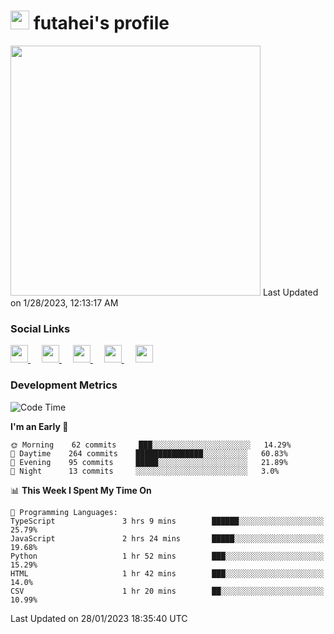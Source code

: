 <h1><img src="https://fonts.gstatic.com/s/e/notoemoji/latest/1f914/512.gif" width="30"/> futahei's profile</h1>
<!--START_SECTION:lapras-card-->
<a href="https://lapras.com/public/M9NU3UQ" target="_blank" rel="noopener noreferrer"><img src="https://lapras-card-generator.vercel.app/api/svg?e=3.42&b=3.57&i=3.19&b1=%23232323&b2=%236d6d6d&i1=%23212121&i2=%23818181&l=ja" width="400" ></a>  
Last Updated on 1/28/2023, 12:13:17 AM
<!--END_SECTION:lapras-card-->

<h3>Social Links</h3>
<p>
  <a href= "https://github.com/futahei">
    <img src="https://img.icons8.com/ios-filled/50/000000/github.svg" width="28px"/>
  </a>
  &emsp;
  <a href= "https://www.youtube.com/channel/UC6cSz5FoLd8ib7Qnncyj-eg">
    <img src="https://img.icons8.com/ios-filled/50/000000/youtube.svg" width="28px"/>
  </a>
  &emsp;
  <a href= "https://twitter.com/kohei_fttk">
    <img src="https://img.icons8.com/ios-filled/50/000000/twitter.svg" width="28px"/>
  </a>
  &emsp;
  <a href= "https://keybase.io/futahei">
    <img src="https://img.icons8.com/ios-filled/50/000000/keybase2.svg" width="28px"/>
  </a>
  &emsp;
  <a href="mailto:kohei_f@cynack.com">
    <img src="https://img.icons8.com/ios-filled/50/000000/email.png" width="28px"/>
  </a>
</p>

<h3>Development Metrics</h3>

<!--START_SECTION:waka-->
![Code Time](http://img.shields.io/badge/Code%20Time-1%2C077%20hrs%207%20mins-blue)

**I'm an Early 🐤** 

```text
🌞 Morning    62 commits     ███░░░░░░░░░░░░░░░░░░░░░░   14.29% 
🌆 Daytime    264 commits    ███████████████░░░░░░░░░░   60.83% 
🌃 Evening    95 commits     █████░░░░░░░░░░░░░░░░░░░░   21.89% 
🌙 Night      13 commits     ░░░░░░░░░░░░░░░░░░░░░░░░░   3.0%

```


📊 **This Week I Spent My Time On** 

```text
💬 Programming Languages: 
TypeScript               3 hrs 9 mins        ██████░░░░░░░░░░░░░░░░░░░   25.79% 
JavaScript               2 hrs 24 mins       █████░░░░░░░░░░░░░░░░░░░░   19.68% 
Python                   1 hr 52 mins        ███░░░░░░░░░░░░░░░░░░░░░░   15.29% 
HTML                     1 hr 42 mins        ███░░░░░░░░░░░░░░░░░░░░░░   14.0% 
CSV                      1 hr 20 mins        ██░░░░░░░░░░░░░░░░░░░░░░░   10.99%

```


 Last Updated on 28/01/2023 18:35:40 UTC
<!--END_SECTION:waka-->
